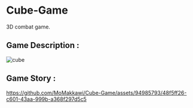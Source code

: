 # Cube-Game
3D combat game.

## Game Description :

![cube](https://github.com/MoMakkawi/Cube-Game/assets/94985793/64060d0b-f217-4187-9b49-f79a50ebbbf9)


## Game Story :



https://github.com/MoMakkawi/Cube-Game/assets/94985793/48f5ff26-c601-43aa-999b-a368f297d5c5


